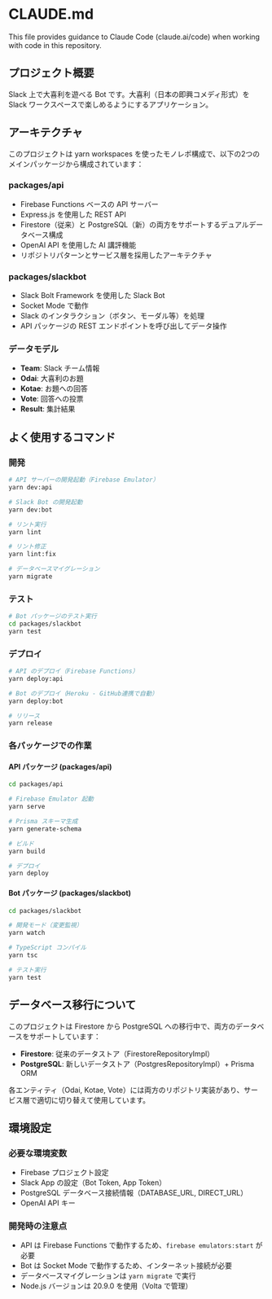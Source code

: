 # CLAUDE.md

This file provides guidance to Claude Code (claude.ai/code) when working with code in this repository.

## プロジェクト概要

Slack 上で大喜利を遊べる Bot です。大喜利（日本の即興コメディ形式）を Slack ワークスペースで楽しめるようにするアプリケーション。

## アーキテクチャ

このプロジェクトは yarn workspaces を使ったモノレポ構成で、以下の2つのメインパッケージから構成されています：

### packages/api
- Firebase Functions ベースの API サーバー
- Express.js を使用した REST API
- Firestore（従来）と PostgreSQL（新）の両方をサポートするデュアルデータベース構成
- OpenAI API を使用した AI 講評機能
- リポジトリパターンとサービス層を採用したアーキテクチャ

### packages/slackbot
- Slack Bolt Framework を使用した Slack Bot
- Socket Mode で動作
- Slack のインタラクション（ボタン、モーダル等）を処理
- API パッケージの REST エンドポイントを呼び出してデータ操作

### データモデル
- **Team**: Slack チーム情報
- **Odai**: 大喜利のお題
- **Kotae**: お題への回答
- **Vote**: 回答への投票
- **Result**: 集計結果

## よく使用するコマンド

### 開発
```bash
# API サーバーの開発起動（Firebase Emulator）
yarn dev:api

# Slack Bot の開発起動
yarn dev:bot

# リント実行
yarn lint

# リント修正
yarn lint:fix

# データベースマイグレーション
yarn migrate
```

### テスト
```bash
# Bot パッケージのテスト実行
cd packages/slackbot
yarn test
```

### デプロイ
```bash
# API のデプロイ（Firebase Functions）
yarn deploy:api

# Bot のデプロイ（Heroku - GitHub連携で自動）
yarn deploy:bot

# リリース
yarn release
```

### 各パッケージでの作業

#### API パッケージ (packages/api)
```bash
cd packages/api

# Firebase Emulator 起動
yarn serve

# Prisma スキーマ生成
yarn generate-schema

# ビルド
yarn build

# デプロイ
yarn deploy
```

#### Bot パッケージ (packages/slackbot)
```bash
cd packages/slackbot

# 開発モード（変更監視）
yarn watch

# TypeScript コンパイル
yarn tsc

# テスト実行
yarn test
```

## データベース移行について

このプロジェクトは Firestore から PostgreSQL への移行中で、両方のデータベースをサポートしています：

- **Firestore**: 従来のデータストア（FirestoreRepositoryImpl）
- **PostgreSQL**: 新しいデータストア（PostgresRepositoryImpl）+ Prisma ORM

各エンティティ（Odai, Kotae, Vote）には両方のリポジトリ実装があり、サービス層で適切に切り替えて使用しています。

## 環境設定

### 必要な環境変数
- Firebase プロジェクト設定
- Slack App の設定（Bot Token, App Token）
- PostgreSQL データベース接続情報（DATABASE_URL, DIRECT_URL）
- OpenAI API キー

### 開発時の注意点
- API は Firebase Functions で動作するため、`firebase emulators:start` が必要
- Bot は Socket Mode で動作するため、インターネット接続が必要
- データベースマイグレーションは `yarn migrate` で実行
- Node.js バージョンは 20.9.0 を使用（Volta で管理）
